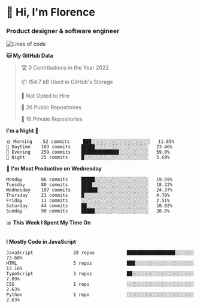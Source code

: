 <h1>👋 Hi, I'm Florence</h1>
<h3>Product designer & software engineer</h3>



<!--START_SECTION:waka-->
![Lines of code](https://img.shields.io/badge/From%20Hello%20World%20I%27ve%20Written-1%20Million%20lines%20of%20code-blue)

**🐱 My GitHub Data** 

> 🏆 0 Contributions in the Year 2022
 > 
> 📦 154.7 kB Used in GitHub's Storage 
 > 
> 🚫 Not Opted to Hire
 > 
> 📜 26 Public Repositories 
 > 
> 🔑 16 Private Repositories  
 > 
**I'm a Night 🦉** 

```text
🌞 Morning    52 commits     ███░░░░░░░░░░░░░░░░░░░░░░   11.85% 
🌆 Daytime    103 commits    █████░░░░░░░░░░░░░░░░░░░░   23.46% 
🌃 Evening    259 commits    ██████████████░░░░░░░░░░░   59.0% 
🌙 Night      25 commits     █░░░░░░░░░░░░░░░░░░░░░░░░   5.69%

```
📅 **I'm Most Productive on Wednesday** 

```text
Monday       86 commits     █████░░░░░░░░░░░░░░░░░░░░   19.59% 
Tuesday      80 commits     ████░░░░░░░░░░░░░░░░░░░░░   18.22% 
Wednesday    107 commits    ██████░░░░░░░░░░░░░░░░░░░   24.37% 
Thursday     21 commits     █░░░░░░░░░░░░░░░░░░░░░░░░   4.78% 
Friday       11 commits     ░░░░░░░░░░░░░░░░░░░░░░░░░   2.51% 
Saturday     44 commits     ██░░░░░░░░░░░░░░░░░░░░░░░   10.02% 
Sunday       90 commits     █████░░░░░░░░░░░░░░░░░░░░   20.5%

```


📊 **This Week I Spent My Time On** 

```text
```

**I Mostly Code in JavaScript** 

```text
JavaScript               28 repos            ██████████████████░░░░░░░   73.68% 
HTML                     5 repos             ███░░░░░░░░░░░░░░░░░░░░░░   13.16% 
TypeScript               3 repos             ██░░░░░░░░░░░░░░░░░░░░░░░   7.89% 
CSS                      1 repo              ░░░░░░░░░░░░░░░░░░░░░░░░░   2.63% 
Python                   1 repo              ░░░░░░░░░░░░░░░░░░░░░░░░░   2.63%

```



<!--END_SECTION:waka-->
